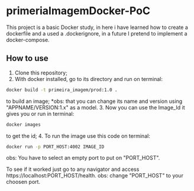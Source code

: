 # primeriaImagemDocker-PoC

This project is a basic Docker study, in here i have learned how to create a dockerfile and a used a .dockerignore, in a future 
I pretend to implement a docker-compose.

## How to use

1. Clone this repository;
2. With docker installed, go to its directory and run on terminal:
```bash
docker build -t primeira_imagem/prod:1.0 .
```
to build an image;
*obs: that you can change its name and version using "APPNAME/VERSION:1.x" as a model.
3. Now you can use the Image_Id it gives you or run in terminal:
```bash
docker images
```
to get the id;
4. To run the image use this code on terminal:
```bash
docker run -p PORT_HOST:4002 IMAGE_ID
```
obs: You have to select an empty port to put on "PORT_HOST".

To see if it worked just go to any navigator and access https://localhost:PORT_HOST/health.
obs: change "PORT_HOST" to your choosen port.
